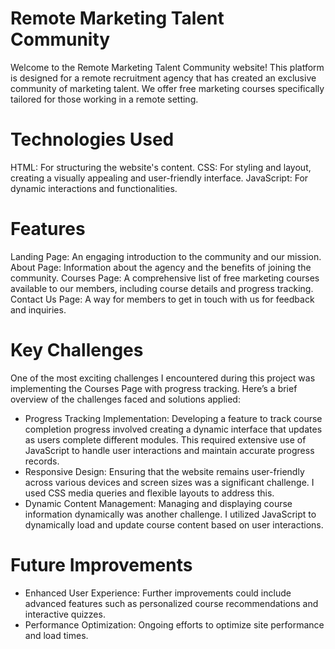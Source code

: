 # Remote Marketing Talent Community

Welcome to the Remote Marketing Talent Community website! This platform is designed for a remote recruitment agency that has created an exclusive community of marketing talent. We offer free marketing courses specifically tailored for those working in a remote setting.


# Technologies Used

HTML: For structuring the website's content.
CSS: For styling and layout, creating a visually appealing and user-friendly interface.
JavaScript: For dynamic interactions and functionalities.


# Features

Landing Page: An engaging introduction to the community and our mission.
About Page: Information about the agency and the benefits of joining the community.
Courses Page: A comprehensive list of free marketing courses available to our members, including course details and progress tracking.
Contact Us Page: A way for members to get in touch with us for feedback and inquiries.


# Key Challenges

One of the most exciting challenges I encountered during this project was implementing the Courses Page with progress tracking. Here’s a brief overview of the challenges faced and solutions applied:
- Progress Tracking Implementation: Developing a feature to track course completion progress involved creating a dynamic interface that updates as users complete different modules. This required extensive use of JavaScript to handle user interactions and maintain accurate progress records.
- Responsive Design: Ensuring that the website remains user-friendly across various devices and screen sizes was a significant challenge. I used CSS media queries and flexible layouts to address this.
- Dynamic Content Management: Managing and displaying course information dynamically was another challenge. I utilized JavaScript to dynamically load and update course content based on user interactions.


# Future Improvements

- Enhanced User Experience: Further improvements could include advanced features such as personalized course recommendations and interactive quizzes.
- Performance Optimization: Ongoing efforts to optimize site performance and load times.
